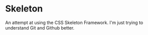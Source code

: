 # Skeleton
An attempt at using the CSS Skeleton Framework.
I'm just trying to understand Git and Github better. 
